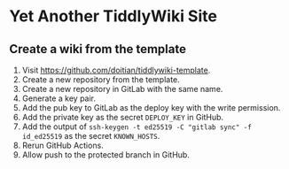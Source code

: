 # Yet Another TiddlyWiki Site

## Create a wiki from the template

1. Visit <https://github.com/doitian/tiddlywiki-template>.
2. Create a new repository from the template.
3. Create a new repository in GitLab with the same name.
4. Generate a key pair.
5. Add the pub key to GitLab as the deploy key with the write permission.
6. Add the private key as the secret `DEPLOY_KEY` in GitHub.
7. Add the output of `ssh-keygen -t ed25519 -C "gitlab sync" -f id_ed25519` as the secret `KNOWN_HOSTS`.
8. Rerun GitHub Actions.
9. Allow push to the protected branch in GitHub.
